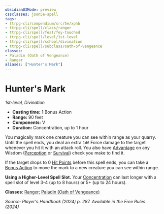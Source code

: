 ```yaml
---
obsidianUIMode: preview
cssclasses: json5e-spell
tags:
- ttrpg-cli/compendium/src/5e/xphb
- ttrpg-cli/spell/class/ranger
- ttrpg-cli/spell/feat/fey-touched
- ttrpg-cli/spell/level/1st-level
- ttrpg-cli/spell/school/divination
- ttrpg-cli/spell/subclass/oath-of-vengeance
classes:
- Paladin (Oath of Vengeance)
- Ranger
aliases: ["Hunter's Mark"]
---
```

# Hunter's Mark
*1st-level, Divination*  


- **Casting time:** 1 Bonus Action
- **Range:** 90 feet
- **Components:** V
- **Duration:** Concentration, up to 1 hour

You magically mark one creature you can see within range as your quarry. Until the spell ends, you deal an extra `1d6` Force damage to the target whenever you hit it with an attack roll. You also have [Advantage](2-Mechanics/CLI/rules/variant-rules/advantage-xphb.md) on any Wisdom ([Perception](2-Mechanics/CLI/rules/skills.md#Perception) or [Survival](2-Mechanics/CLI/rules/skills.md#Survival)) check you make to find it.

If the target drops to 0 [Hit Points](2-Mechanics/CLI/rules/variant-rules/hit-points-xphb.md) before this spell ends, you can take a [Bonus Action](2-Mechanics/CLI/rules/variant-rules/bonus-action-xphb.md) to move the mark to a new creature you can see within range.

**Using a Higher-Level Spell Slot.** Your [Concentration](2-Mechanics/CLI/rules/conditions.md#Concentration) can last longer with a spell slot of level 3-4 (up to 8 hours) or 5+ (up to 24 hours).

**Classes**: [Ranger](2-Mechanics/CLI/lists/list-spells-classes-ranger.md); [Paladin (Oath of Vengeance)](2-Mechanics/CLI/lists/list-spells-classes-paladin-xphb-oath-of-vengeance-xphb.md "subclass=XPHB;class=XPHB")

*Source: Player's Handbook (2024) p. 287. Available in the Free Rules (2024)*